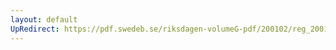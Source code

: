 ```yaml
---
layout: default
UpRedirect: https://pdf.swedeb.se/riksdagen-volumeG-pdf/200102/reg_200102/reg_200102_0276.pdf
---
```

